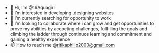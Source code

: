 - 👋 Hi, I’m @16Aquagirl
- 👀 I’m interested in developing ,designing websites
- 🌱 I’m currently searching for opportunity to work 
- 💞️ I’m looking to collaborate where i can grow and get opportunities to prove my abilities by accpeting challenges, fullfilling the goals and climbing the ladder through continuos learning and commitment and gaining a healthy experience
- 📫 How to reach me @ritikaphilip2000@gmail.com

<!---
16Aquagirl/16Aquagirl is a ✨ special ✨ repository because its `README.md` (this file) appears on your GitHub profile.
You can click the Preview link to take a look at your changes.
--->
